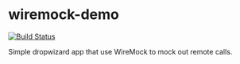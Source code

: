 # wiremock-demo
[![Build Status](https://drone.io/github.com/briansjavablog/wiremock-demo/status.png)](https://drone.io/github.com/briansjavablog/wiremock-demo/latest)

Simple dropwizard app that use WireMock to mock out remote calls.


